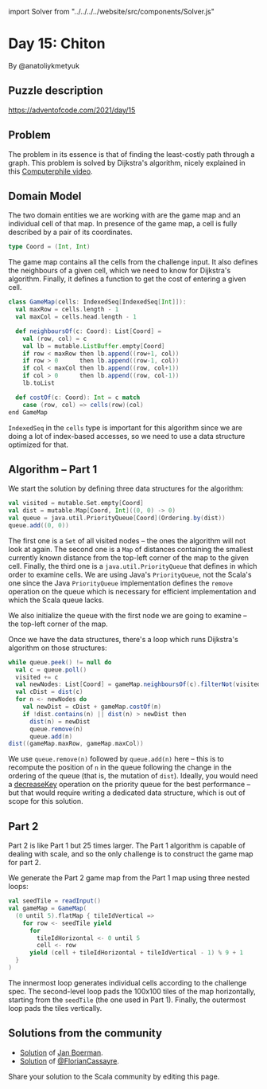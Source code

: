 import Solver from "../../../../website/src/components/Solver.js"

# Day 15: Chiton
By @anatoliykmetyuk

## Puzzle description

https://adventofcode.com/2021/day/15

## Problem
The problem in its essence is that of finding the least-costly path through a graph. This problem is solved by Dijkstra's algorithm, nicely explained in this [Computerphile video](https://www.youtube.com/watch?v=GazC3A4OQTE).

## Domain Model
The two domain entities we are working with are the game map and an individual cell of that map. In presence of the game map, a cell is fully described by a pair of its coordinates.

```scala
type Coord = (Int, Int)
```

The game map contains all the cells from the challenge input. It also defines the neighbours of a given cell, which we need to know for Dijkstra's algorithm. Finally, it defines a function to get the cost of entering a given cell.

```scala
class GameMap(cells: IndexedSeq[IndexedSeq[Int]]):
  val maxRow = cells.length - 1
  val maxCol = cells.head.length - 1

  def neighboursOf(c: Coord): List[Coord] =
    val (row, col) = c
    val lb = mutable.ListBuffer.empty[Coord]
    if row < maxRow then lb.append((row+1, col))
    if row > 0      then lb.append((row-1, col))
    if col < maxCol then lb.append((row, col+1))
    if col > 0      then lb.append((row, col-1))
    lb.toList

  def costOf(c: Coord): Int = c match
    case (row, col) => cells(row)(col)
end GameMap
```

`IndexedSeq` in the `cells` type is important for this algorithm since we are doing a lot of index-based accesses, so we need to use a data structure optimized for that.

## Algorithm – Part 1
We start the solution by defining three data structures for the algorithm:

```scala
val visited = mutable.Set.empty[Coord]
val dist = mutable.Map[Coord, Int]((0, 0) -> 0)
val queue = java.util.PriorityQueue[Coord](Ordering.by(dist))
queue.add((0, 0))
```

The first one is a `Set` of all visited nodes – the ones the algorithm will not look at again. The second one is a `Map` of distances containing the smallest currently known distance from the top-left corner of the map to the given cell. Finally, the third one is a `java.util.PriorityQueue` that defines in which order to examine cells. We are using Java's `PriorityQueue`, not the Scala's one since the Java `PriorityQueue` implementation defines the `remove` operation on the queue which is necessary for efficient implementation and which the Scala queue lacks.

We also initialize the queue with the first node we are going to examine – the top-left corner of the map.

Once we have the data structures, there's a loop which runs Dijkstra's algorithm on those structures:

```scala
while queue.peek() != null do
  val c = queue.poll()
  visited += c
  val newNodes: List[Coord] = gameMap.neighboursOf(c).filterNot(visited)
  val cDist = dist(c)
  for n <- newNodes do
    val newDist = cDist + gameMap.costOf(n)
    if !dist.contains(n) || dist(n) > newDist then
      dist(n) = newDist
      queue.remove(n)
      queue.add(n)
dist((gameMap.maxRow, gameMap.maxCol))
```

We use `queue.remove(n)` followed by `queue.add(n)` here – this is to recompute the position of `n` in the queue following the change in the ordering of the queue (that is, the mutation of `dist`). Ideally, you would need a [decreaseKey](https://www.baeldung.com/cs/min-heaps-decrease-key) operation on the priority queue for the best performance – but that would require writing a dedicated data structure, which is out of scope for this solution.

<Solver puzzle="day15-part1" year="2021"/>

## Part 2
Part 2 is like Part 1 but 25 times larger. The Part 1 algorithm is capable of dealing with scale, and so the only challenge is to construct the game map for part 2.

We generate the Part 2 game map from the Part 1 map using three nested loops:

```scala
val seedTile = readInput()
val gameMap = GameMap(
  (0 until 5).flatMap { tileIdVertical =>
    for row <- seedTile yield
      for
        tileIdHorizontal <- 0 until 5
        cell <- row
      yield (cell + tileIdHorizontal + tileIdVertical - 1) % 9 + 1
  }
)
```

The innermost loop generates individual cells according to the challenge spec. The second-level loop pads the 100x100 tiles of the map horizontally, starting from the `seedTile` (the one used in Part 1). Finally, the outermost loop pads the tiles vertically.

<Solver puzzle="day15-part2" year="2021"/>

## Solutions from the community

- [Solution](https://github.com/Jannyboy11/AdventOfCode2021/blob/main/src/main/scala/day15/Day15.scala) of [Jan Boerman](https://twitter.com/JanBoerman95).
- [Solution](https://github.com/FlorianCassayre/AdventOfCode-2021/blob/master/src/main/scala/adventofcode/solutions/Day15.scala) of [@FlorianCassayre](https://github.com/FlorianCassayre).

Share your solution to the Scala community by editing this page.
